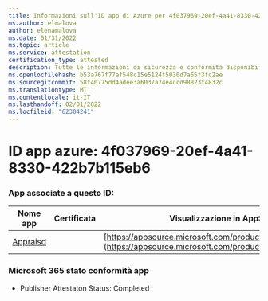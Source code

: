 ```yaml
---
title: Informazioni sull'ID app di Azure per 4f037969-20ef-4a41-8330-422b7b115eb6
ms.author: elmalova
author: elenamalova
ms.date: 01/31/2022
ms.topic: article
ms.service: attestation
certification_type: attested
description: Tutte le informazioni di sicurezza e conformità disponibili per 4f037969-20ef-4a41-8330-422b7b115eb6.
ms.openlocfilehash: b53a767f77ef548c15e5124f5030d7a65f3fc2ae
ms.sourcegitcommit: 58f40775dd4adee3a6037a74e4ccd98823f4832c
ms.translationtype: MT
ms.contentlocale: it-IT
ms.lasthandoff: 02/01/2022
ms.locfileid: "62304241"
---
```

# <a name="azure-app-id-4f037969-20ef-4a41-8330-422b7b115eb6"></a>ID app azure: 4f037969-20ef-4a41-8330-422b7b115eb6


### <a name="apps-associated-with-this-id"></a>App associate a questo ID:
| **Nome app** | **Certificata** | **Visualizzazione in AppSource** |
|--------------|---------------|-----------------------|
| [Appraisd](https://docs.microsoft.com/microsoft-365-app-certification/forward/WA200003123) |  | [https://appsource.microsoft.com/product/office/WA200003123](https://appsource.microsoft.com/product/office/WA200003123) |

### <a name="microsoft-365-app-compliance-status"></a>Microsoft 365 stato conformità app
- Publisher Attestaton Status: Completed
